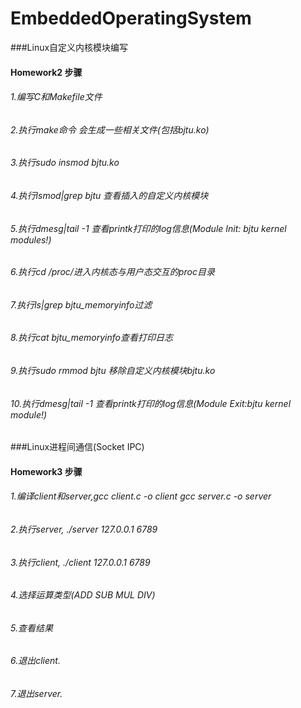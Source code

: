 # EmbeddedOperatingSystem

###Linux自定义内核模块编写

#### Homework2 步骤
###### 1.编写C和Makefile文件
###### 2.执行make命令 会生成一些相关文件(包括bjtu.ko)
###### 3.执行sudo insmod bjtu.ko
###### 4.执行lsmod|grep bjtu 查看插入的自定义内核模块
###### 5.执行dmesg|tail -1 查看printk打印的log信息(Module Init: bjtu kernel modules!)
###### 6.执行cd /proc/进入内核态与用户态交互的proc目录
###### 7.执行ls|grep bjtu_memoryinfo过滤
###### 8.执行cat bjtu_memoryinfo查看打印日志
###### 9.执行sudo rmmod bjtu 移除自定义内核模块bjtu.ko
###### 10.执行dmesg|tail -1 查看printk打印的log信息(Module Exit:bjtu kernel module!)

###Linux进程间通信(Socket IPC)

#### Homework3 步骤
###### 1.编译client和server,gcc client.c -o client    gcc server.c -o server
###### 2.执行server, ./server 127.0.0.1 6789
###### 3.执行client, ./client 127.0.0.1 6789
###### 4.选择运算类型(ADD SUB MUL DIV)
###### 5.查看结果
###### 6.退出client.
###### 7.退出server.
